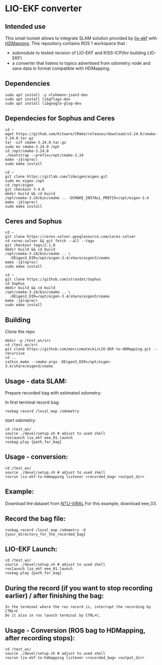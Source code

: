 # LIO-EKF converter

## Intended use 

This small toolset allows to integrate SLAM solution provided by [lio-ekf](https://github.com/YibinWu/LIO-EKF) with [HDMapping](https://github.com/MapsHD/HDMapping).
This repository contains ROS 1 workspace that :
  - submodule to tested revision of LIO-EKF and KISS-ICP(for building LIO-EKF)
  - a converter that listens to topics advertised from odometry node and save data in format compatible with HDMapping.

## Dependencies

```shell
sudo apt install -y nlohmann-json3-dev
sudo apt install libgflags-dev
sudo apt install libgoogle-glog-dev
```

## Dependecies for Sophus and Ceres
```shell
cd ~
wget https://github.com/Kitware/CMake/releases/download/v3.24.0/cmake-3.24.0.tar.gz
tar -xzf cmake-3.24.0.tar.gz
sudo mv cmake-3.24.0 /opt
cd /opt/cmake-3.24.0
./bootstrap --prefix=/opt/cmake-3.24
make -j$(nproc)
sudo make install

cd ~
git clone https://gitlab.com/libeigen/eigen.git
sudo mv eigen /opt
cd /opt/eigen
git checkout 3.4.0
mkdir build && cd build
/opt/cmake-3.24/bin/cmake .. -DCMAKE_INSTALL_PREFIX=/opt/eigen-3.4
make -j$(nproc)
sudo make install
```

## Ceres and Sophus
```shell
cd ~
git clone https://ceres-solver.googlesource.com/ceres-solver
cd ceres-solver && git fetch --all --tags
git checkout tags/2.1.0
mkdir build && cd build
/opt/cmake-3.24/bin/cmake .. \
  -DEigen3_DIR=/opt/eigen-3.4/share/eigen3/cmake
make -j$(nproc)
sudo make install

cd ~
git clone https://github.com/strasdat/Sophus
cd Sophus
mkdir build && cd build
/opt/cmake-3.24/bin/cmake .. \
  -DEigen3_DIR=/opt/eigen-3.4/share/eigen3/cmake
make -j$(nproc)
sudo make install
```

## Building

Clone the repo
```shell
mkdir -p /test_ws/src
cd /test_ws/src
git clone https://github.com/marcinmatecki/LIO-EKF-to-HDMapping.git --recursive
cd ..
catkin_make --cmake-args -DEigen3_DIR=/opt/eigen-3.4/share/eigen3/cmake
```

## Usage - data SLAM:

Prepare recorded bag with estimated odometry:

In first terminal record bag:
```shell
rosbag record /local_map /odometry
```

 start odometry:
```shell 
cd /test_ws/
source ./devel/setup.sh # adjust to used shell
roslaunch lio_ekf eee_01.launch 
rosbag play {path_for_bag}
```

## Usage - conversion:

```shell
cd /test_ws/
source ./devel/setup.sh # adjust to used shell
rosrun lio-ekf-to-hdmapping listener <recorded_bag> <output_dir>
```

## Example:

Download the dataset from [NTU-VIRAL](https://ntu-aris.github.io/ntu_viral_dataset/)
For this example, download eee_03.

## Record the bag file:

```shell
rosbag record /local_map /odometry -O {your_directory_for_the_recorded_bag}
```

## LIO-EKF Launch:

```shell
cd /test_ws/
source ./devel/setup.sh # adjust to used shell
roslaunch lio_ekf eee_01.launch 
rosbag play {path_for_bag}
```

## During the record (if you want to stop recording earlier) / after finishing the bag:

```shell
In the terminal where the ros record is, interrupt the recording by CTRL+C
Do it also in ros launch terminal by CTRL+C.
```

## Usage - Conversion (ROS bag to HDMapping, after recording stops):

```shell
cd /test_ws/
source ./devel/setup.sh # adjust to used shell
rosrun lio-ekf-to-hdmapping listener <recorded_bag> <output_dir>
```
